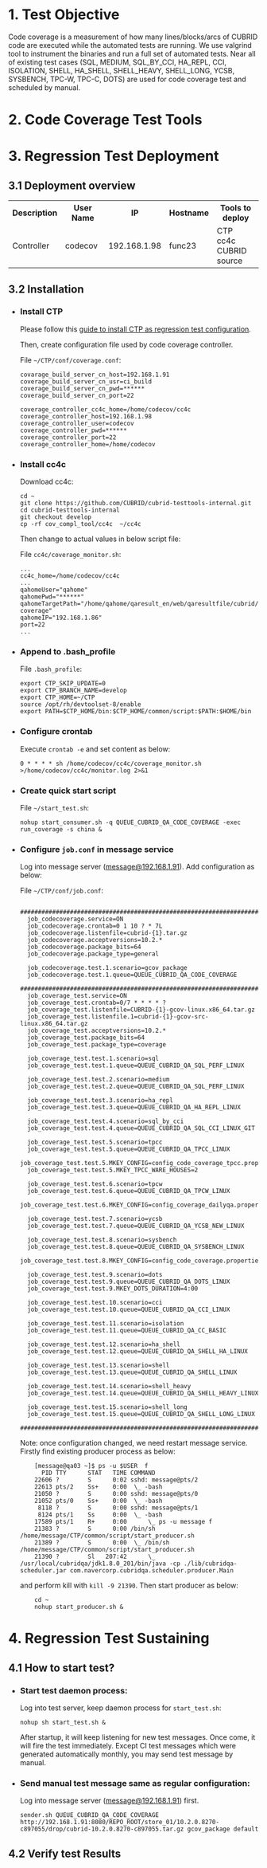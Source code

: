 # 1. Test Objective

Code coverage is a measurement of how many lines/blocks/arcs of CUBRID code are executed while the automated tests are running. We use valgrind tool to instrument the binaries and run a full set of automated tests. Near all of existing test cases (SQL, MEDIUM, SQL_BY_CCI, HA_REPL, CCI, ISOLATION, SHELL, HA_SHELL, SHELL_HEAVY, SHELL_LONG, YCSB, SYSBENCH, TPC-W, TPC-C, DOTS) are used for code coverage test and scheduled by manual.

# 2. Code Coverage Test Tools

# 3. Regression Test Deployment

## 3.1 Deployment overview

<table>
<tr>
<th>Description</th>
<th>User Name</th>
<th>IP</th>
<th>Hostname</th>
<th>Tools to deploy</th>
</tr>
<tr class="even">
<td>Controller</td>
<td>codecov</td>
<td>192.168.1.98</td>
<td>func23</td>
<td> CTP<br>
cc4c <br>
CUBRID source <br>  
 </td>
</tr>
</table>


## 3.2 Installation

* ### Install CTP
  Please follow this [guide to install CTP as regression test configuration](https://github.com/CUBRID/cubrid-testtools/blob/develop/doc/ctp_install_guide.md#3-install-ctp-as-regression-test-platform).

  Then, create configuration file used by code coverage controller.

  File `~/CTP/conf/coverage.conf`:

      covarage_build_server_cn_host=192.168.1.91
      coverage_build_server_cn_usr=ci_build
      coverage_build_server_cn_pwd=******
      coverage_build_server_cn_port=22

      coverage_controller_cc4c_home=/home/codecov/cc4c
      coverage_controller_host=192.168.1.98
      coverage_controller_user=codecov
      coverage_controller_pwd=******
      coverage_controller_port=22
      coverage_controller_home=/home/codecov

* ### Install cc4c

  Download cc4c: 

      cd ~
      git clone https://github.com/CUBRID/cubrid-testtools-internal.git
      cd cubrid-testtools-internal
      git checkout develop
      cp -rf cov_compl_tool/cc4c  ~/cc4c

  Then change to actual values in below script file:

  File `cc4c/coverage_monitor.sh`:

      ...
      cc4c_home=/home/codecov/cc4c
      ...
      qahomeUser="qahome"
      qahomePwd="******"
      qahomeTargetPath="/home/qahome/qaresult_en/web/qaresultfile/cubrid/code\ coverage"
      qahomeIP="192.168.1.86"
      port=22
      ...

* ### Append to .bash_profile

  File `.bash_profile`:

      export CTP_SKIP_UPDATE=0
      export CTP_BRANCH_NAME=develop
      export CTP_HOME=~/CTP
      source /opt/rh/devtoolset-8/enable
      export PATH=$CTP_HOME/bin:$CTP_HOME/common/script:$PATH:$HOME/bin

* ### Configure crontab

  Execute `crontab -e` and set content as below:

      0 * * * * sh /home/codecov/cc4c/coverage_monitor.sh >/home/codecov/cc4c/monitor.log 2>&1
      
* ### Create quick start script

  File `~/start_test.sh`:
 
      nohup start_consumer.sh -q QUEUE_CUBRID_QA_CODE_COVERAGE -exec run_coverage -s china &
      
* ### Configure `job.conf` in message service

  Log into message server (message@192.168.1.91). Add configuration as below:
  
  File `~/CTP/conf/job.conf`:

        #################################################################################
        job_codecoverage.service=ON
        job_codecoverage.crontab=0 1 10 ? * 7L
        job_codecoverage.listenfile=cubrid-{1}.tar.gz
        job_codecoverage.acceptversions=10.2.*
        job_codecoverage.package_bits=64
        job_codecoverage.package_type=general

        job_codecoverage.test.1.scenario=gcov_package
        job_codecoverage.test.1.queue=QUEUE_CUBRID_QA_CODE_COVERAGE  
        #################################################################################
        job_coverage_test.service=ON
        job_coverage_test.crontab=0/7 * * * * ?
        job_coverage_test.listenfile=CUBRID-{1}-gcov-linux.x86_64.tar.gz
        job_coverage_test.listenfile.1=cubrid-{1}-gcov-src-linux.x86_64.tar.gz
        job_coverage_test.acceptversions=10.2.*
        job_coverage_test.package_bits=64
        job_coverage_test.package_type=coverage

        job_coverage_test.test.1.scenario=sql
        job_coverage_test.test.1.queue=QUEUE_CUBRID_QA_SQL_PERF_LINUX

        job_coverage_test.test.2.scenario=medium
        job_coverage_test.test.2.queue=QUEUE_CUBRID_QA_SQL_PERF_LINUX

        job_coverage_test.test.3.scenario=ha_repl
        job_coverage_test.test.3.queue=QUEUE_CUBRID_QA_HA_REPL_LINUX

        job_coverage_test.test.4.scenario=sql_by_cci
        job_coverage_test.test.4.queue=QUEUE_CUBRID_QA_SQL_CCI_LINUX_GIT

        job_coverage_test.test.5.scenario=tpcc
        job_coverage_test.test.5.queue=QUEUE_CUBRID_QA_TPCC_LINUX
        job_coverage_test.test.5.MKEY_CONFIG=config_code_coverage_tpcc.properties
        job_coverage_test.test.5.MKEY_TPCC_WARE_HOUSES=2

        job_coverage_test.test.6.scenario=tpcw
        job_coverage_test.test.6.queue=QUEUE_CUBRID_QA_TPCW_LINUX
        job_coverage_test.test.6.MKEY_CONFIG=config_coverage_dailyqa.properties

        job_coverage_test.test.7.scenario=ycsb
        job_coverage_test.test.7.queue=QUEUE_CUBRID_QA_YCSB_NEW_LINUX

        job_coverage_test.test.8.scenario=sysbench
        job_coverage_test.test.8.queue=QUEUE_CUBRID_QA_SYSBENCH_LINUX
        job_coverage_test.test.8.MKEY_CONFIG=config_code_coverage.properties

        job_coverage_test.test.9.scenario=dots
        job_coverage_test.test.9.queue=QUEUE_CUBRID_QA_DOTS_LINUX
        job_coverage_test.test.9.MKEY_DOTS_DURATION=4:00

        job_coverage_test.test.10.scenario=cci
        job_coverage_test.test.10.queue=QUEUE_CUBRID_QA_CCI_LINUX

        job_coverage_test.test.11.scenario=isolation
        job_coverage_test.test.11.queue=QUEUE_CUBRID_QA_CC_BASIC

        job_coverage_test.test.12.scenario=ha_shell
        job_coverage_test.test.12.queue=QUEUE_CUBRID_QA_SHELL_HA_LINUX

        job_coverage_test.test.13.scenario=shell
        job_coverage_test.test.13.queue=QUEUE_CUBRID_QA_SHELL_LINUX

        job_coverage_test.test.14.scenario=shell_heavy
        job_coverage_test.test.14.queue=QUEUE_CUBRID_QA_SHELL_HEAVY_LINUX

        job_coverage_test.test.15.scenario=shell_long
        job_coverage_test.test.15.queue=QUEUE_CUBRID_QA_SHELL_LONG_LINUX
        #################################################################################
        
        
    Note: once configuration changed, we need restart message service. Firstly find existing producer process as below:

    ```
        [message@qa03 ~]$ ps -u $USER  f
          PID TTY      STAT   TIME COMMAND
        22606 ?        S      0:02 sshd: message@pts/2
        22613 pts/2    Ss+    0:00  \_ -bash
        21050 ?        S      0:00 sshd: message@pts/0
        21052 pts/0    Ss+    0:00  \_ -bash
         8118 ?        S      0:00 sshd: message@pts/1
         8124 pts/1    Ss     0:00  \_ -bash
        17589 pts/1    R+     0:00      \_ ps -u message f
        21383 ?        S      0:00 /bin/sh /home/message/CTP/common/script/start_producer.sh
        21389 ?        S      0:00  \_ /bin/sh /home/message/CTP/common/script/start_producer.sh
        21390 ?        Sl   207:42      \_ /usr/local/cubridqa/jdk1.8.0_201/bin/java -cp ./lib/cubridqa-scheduler.jar com.navercorp.cubridqa.scheduler.producer.Main
    ```
    
    and perform kill with `kill -9 21390`.  Then start producer as below:

    ```
        cd ~
        nohup start_producer.sh &
    ```        
        
    

# 4. Regression Test Sustaining

## 4.1 How to start test?

* ### Start test daemon process:

  Log into test server, keep daemon process for `start_test.sh`:

      nohup sh start_test.sh &

  After startup, it will keep listening for new test messages. Once come, it will fire the test immediately. Except CI test messages which were generated automatically monthly, you may send test message by manual.
  
* ### Send manual test message same as regular configuration:

  Log into message server (message@192.168.1.91) first.
  
      sender.sh QUEUE_CUBRID_QA_CODE_COVERAGE http://192.168.1.91:8080/REPO_ROOT/store_01/10.2.0.8270-c897055/drop/cubrid-10.2.0.8270-c897055.tar.gz gcov_package default
  
## 4.2 Verify test Results

